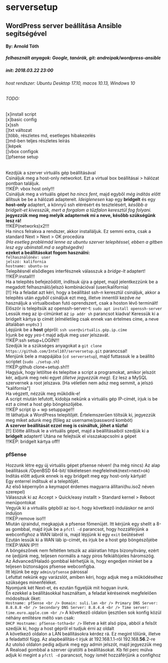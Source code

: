 # serversetup
## WordPress server beállítása Ansible segítségével
#### By: Arnold Tóth
##### felhasznált anyagok: Google, tanórák, git: andreipak/wordpress-ansible
##### init: 2018.03.22 23:00
###### host rendszer: Ubuntu Desktop 17.10, macos 10.13, Windows 10
###### TODO:
[x]install script<br />
[x]basic config<br />
[x]ssh <br />
[]txt változat <br />
[]több, részletes md, esetleges hibakezelés<br />
[]md-ben teljes részletes leírás<br />
[]képek<br />
[]vbox configok<br />
[]pfsense setup<br />
<br /><br />
Kezdjük a szerver virtuális gép beállításával <br />
Csináljuk meg a host-only networkot. Ezt a virtual box beállításai > hálózat pontban találjuk.<br />
!!!KÉP: vbox host only!!!<br />
Csináljuk meg a virtuális gépet *ha nincs fent*, majd egyből *még indítás előtt* állítsuk be be a hálózati adaptereit. *Ideiglenesen* kap egy **bridgelt** és egy **host-only** adaptert, a könnyű ssh elérésért és tesztelésért, *később a bridgelt-et kivesszük, mert a forgalom a tűzfalon keresztül fog folyani.*<br />
**jegyezzük meg meg melyik adapternek mi a neve, később szükségünk lesz rá!**<br />
!!!KÉP(networks)x2!!!<br />
Ha nincs felrakva a rendszer, akkor installáljuk. Ez semmi extra, csak a standard Next > Next > OK procedúra <br />
*(Ha esetleg problémád lenne az ubuntu szerver telepítéssel, ebben a gitben lesz egy ubiinstall.md a segítségedre)*<br />
**ezeket a beállításokat fogom használni:**<br />
`felhasználónév: user`<br />
`jelszó: kalifornia`<br />
`hostname: ubuntu-sv`<br />
Telepítésnél elsődleges interfésznek válasszuk a *bridge-lt* adaptert! <br />
!!!KÉP:install!!!<br />
Ha a telepítés befejeződött, indítsuk újra a gépet, majd jelentkezzünk be a megadott felhasználó/jelszó kombinációval (user/kalifornia)<br />
[!!] Ha a feladat azt kéri, hogy a beállítást ssh-n keresztül csináljuk, akkor a telepítés után *egyből* csináljuk ezt meg, illetve innentől kezdve *ne* használjuk a virtualboxban futó oprendszert, csak a hoston lévő terminált!<br />
Először is telepítsük az openssh-server-t: `sudo apt install openssh-server`<br />
Lessük meg az ip-címünket az `ip addr sh` parancsot kiadva! Keressük ki a bridgelt kártya ip címét (elméletileg csak ennek van értelmes címe, a neve általában `enp0s3` )<br />
Lépjünk be a **host** gépről: `ssh user@virtuális.gép.ip.címe` <br />
Írjunk be egy *yes*-t majd adjuk meg *user* jelszavát.<br />
!!!KÉP:ssh setup+LOGIN!!!<br />
Szedjük le a szükséges anyagokat a `git clone https://github.com/Intel107/serversetup.git` paranccsal!<br />
Menjünk bele a mappájába (`cd serversetup`), majd futtassuk le a beállító scriptet (`sudo ./setup.sh`) <br />
!!!KÉP:github clone+setup.sh!!!<br />
Hagyjuk, hogy letöltse és telepítse a script a programokat, amikor jelszót kér, adjunk meg neki egyet *(illetve jegyezzük meg)*. Ez lesz a MySQL szervernek a root jelszava. [Ha véletlen nem adsz meg semmit, a jelszó "kalifornia"] <br />
Ha végzett, nézzük meg működik-e!<br />
A script miután lefutott, kidobja nekünk a virtuális gép IP-címét, írjuk is be ezt a címet a host gép böngészőjébe.<br />
!!!KÉP script ip + wp setuppage!!! <br />
Itt láthatjuk a WordPress telepítőjét. Értelemszerűen töltsük ki, jegyezzük meg miket adunk meg (főleg az username/password kombót)<br />
**A szerver beállítását ezzel meg is csináltuk, jöhet a tűzfal**<br />
[!!] Előtte állítsuk le a virtuális gépet, majd a beállításaiból szedjük ki a **bridgelt** adaptert! Utána ne felejtsük el visszakapcsolni a gépet <br />
!!!KÉP: bridgelt kártya off!!<br />
### pfSense
Hozzunk létre egy új virtuális gépet pfsense néven! (ha még nincs) Az alap beállítások /OpenBSD 64-bit/ tökéletesen megfelelnek(next>next>ok) <br />
Indítás előtt adjunk ennek is egy bridgelt meg egy host-only kártyát!<br />
Egy enterrel indítsuk el a telepítőjét.<br />
Az első képernyőn a keymapot érdemes magyarra állítani(hu.iso2 néven szerepel)<br />
Válasszuk ki az Accept > Quick/easy installt > Standard kernel > Reboot menüpontokat<br />
Vegyük ki a virtuális gépből az iso-t. hogy következő induláskor ne arról induljon<br />
!!!KÉP:remove iso!!!<br />
Miután újraindul, megkapjuk a pfsense főmenüjét. Itt kérjünk egy shellt a 8-as gombbal, majd írjuk be a `pfctl -d` parancsot, hogy hozzáférjünk a webconfighoz a WAN lábról is, majd lépjünk ki egy `exit` beütésével<br />
Ezután lessük ki a WAN láb ip-címét, és írjuk be a host gép böngészőjébe<br />
!!!KÉP:WAN IP!!!<br />
A böngészőnek nem feltétlen tetszik az aláíratlan https bizonyítvány, ezért ne ijedjünk meg, teljesen normális a nagy piros felkiáltójeles háromszög.<br />
Az Advanced/Haladó gombbal kérhetjük is, hogy engedjen minket be a teljesen biztonságos pfsense webconfigba.<br />
Itt léjünk be egy `admin/pfsense` párossal <br />
Lefuttat nekünk egy varázslót, amiben kéri, hogy adjuk meg a működéséhez szükséges minenféléket.<br />
Nyomjunk két Next-et, és ezután figyeljük mit hogyan írunk.<br />
Én ezekkel a beállításokkal használtam, a feladat kéréseinek megfelelően módosítsuk őket:<br />
`Hostname: pfSense <br />
Domain: suli.lan <br />
Primary DNS Server: 8.8.8.8 <br />
Secondary DNS Server: 8.8.4.4 <br />
Time server: time.euro.apple.com <br />`
A következő oldalon ijesztően sok konfig közül néhány említésre méltó van csak:<br />
`DHCP Hostname: pfSense-totha<br />`
Illetve a két alsó pipa, abból a felsőt szedjük ki, hogy a host gépről el tudjuk érni az oldalt<br />
A következő oldalon a LAN beállításokra kérdez rá. Ez megint tőlünk, illetve a feladattól függ. Az alapbeállítás-t írjuk át 192.168.1.1-ről 192.168.**56**.2-re<br />
Az utolsó oldalon pedig adjunk meg egy admin jelszót, majd jegyezzük meg <br />
A Reaload gombbal a szerver újratölti a beállításokat. Kb fél perc múlva adjuk ki megint a `pfctl -d` parancsot, hogy ismét hozzáférjünk a confighoz<br />
